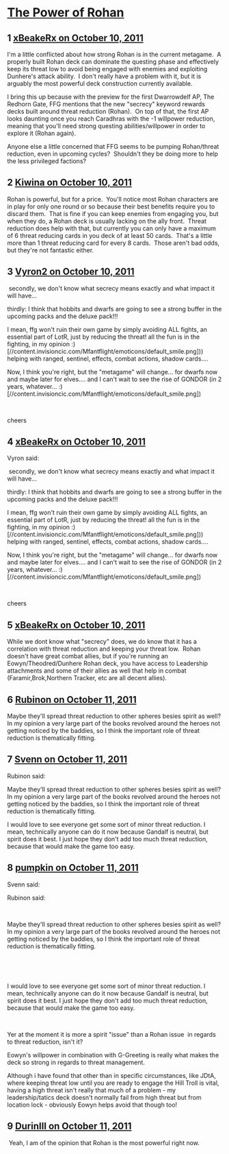 # [The Power of Rohan](https://community.fantasyflightgames.com/topic/54525-the-power-of-rohan/)

## 1 [xBeakeRx on October 10, 2011](https://community.fantasyflightgames.com/topic/54525-the-power-of-rohan/?do=findComment&comment=539997)

I'm a little conflicted about how strong Rohan is in the current metagame.  A properly built Rohan deck can dominate the questing phase and effectively keep its threat low to avoid being engaged with enemies and exploiting Dunhere's attack ability.  I don't really have a problem with it, but it is arguably the most powerful deck construction currently available.

I bring this up because with the preview for the first Dwarrowdelf AP, The Redhorn Gate, FFG mentions that the new "secrecy" keyword rewards decks built around threat reduction (Rohan).  On top of that, the first AP looks daunting once you reach Caradhras with the -1 willpower reduction, meaning that you'll need strong questing abilities/willpower in order to explore it (Rohan again). 

Anyone else a little concerned that FFG seems to be pumping Rohan/threat reduction, even in upcoming cycles?  Shouldn't they be doing more to help the less privileged factions?

## 2 [Kiwina on October 10, 2011](https://community.fantasyflightgames.com/topic/54525-the-power-of-rohan/?do=findComment&comment=540008)

Rohan is powerful, but for a price.  You'll notice most Rohan characters are in play for only one round or so because their best benefits require you to discard them.  That is fine if you can keep enemies from engaging you, but when they do, a Rohan deck is usually lacking on the ally front.  Threat reduction does help with that, but currently you can only have a maximum of 6 threat reducing cards in you deck of at least 50 cards.  That's a little more than 1 threat reducing card for every 8 cards.  Those aren't bad odds, but they're not fantastic either.

## 3 [Vyron2 on October 10, 2011](https://community.fantasyflightgames.com/topic/54525-the-power-of-rohan/?do=findComment&comment=540013)

 secondly, we don't know what secrecy means exactly and what impact it will have... 

thirdly: I think that hobbits and dwarfs are going to see a strong buffer in the upcoming packs and the deluxe pack!!!

I mean, ffg won't ruin their own game by simply avoiding ALL fights, an essential part of LotR, just by reducing the threat! all the fun is in the fighting, in my opinion :) [//content.invisioncic.com/Mfantflight/emoticons/default_smile.png])) helping with ranged, sentinel, effects, combat actions, shadow cards....

Now, I think you're right, but the "metagame" will change... for dwarfs now and maybe later for elves.... and I can't wait to see the rise of GONDOR (in 2 years, whatever... :) [//content.invisioncic.com/Mfantflight/emoticons/default_smile.png])

 

cheers

## 4 [xBeakeRx on October 10, 2011](https://community.fantasyflightgames.com/topic/54525-the-power-of-rohan/?do=findComment&comment=540025)

Vyron said:

 secondly, we don't know what secrecy means exactly and what impact it will have... 

thirdly: I think that hobbits and dwarfs are going to see a strong buffer in the upcoming packs and the deluxe pack!!!

I mean, ffg won't ruin their own game by simply avoiding ALL fights, an essential part of LotR, just by reducing the threat! all the fun is in the fighting, in my opinion :) [//content.invisioncic.com/Mfantflight/emoticons/default_smile.png])) helping with ranged, sentinel, effects, combat actions, shadow cards....

Now, I think you're right, but the "metagame" will change... for dwarfs now and maybe later for elves.... and I can't wait to see the rise of GONDOR (in 2 years, whatever... :) [//content.invisioncic.com/Mfantflight/emoticons/default_smile.png])

 

cheers



## 5 [xBeakeRx on October 10, 2011](https://community.fantasyflightgames.com/topic/54525-the-power-of-rohan/?do=findComment&comment=540026)

While we dont know what "secrecy" does, we do know that it has a correlation with threat reduction and keeping your threat low.  Rohan doesn't have great combat allies, but if you're running an Eowyn/Theodred/Dunhere Rohan deck, you have access to Leadership attachments and some of their allies as well that help in combat (Faramir,Brok,Northern Tracker, etc are all decent allies).

## 6 [Rubinon on October 11, 2011](https://community.fantasyflightgames.com/topic/54525-the-power-of-rohan/?do=findComment&comment=540149)

Maybe they'll spread threat reduction to other spheres besies spirit as well? In my opinion a very large part of the books revolved around the heroes not getting noticed by the baddies, so I think the important role of threat reduction is thematically fitting.

## 7 [Svenn on October 11, 2011](https://community.fantasyflightgames.com/topic/54525-the-power-of-rohan/?do=findComment&comment=540243)

Rubinon said:

Maybe they'll spread threat reduction to other spheres besies spirit as well? In my opinion a very large part of the books revolved around the heroes not getting noticed by the baddies, so I think the important role of threat reduction is thematically fitting.



I would love to see everyone get some sort of minor threat reduction. I mean, technically anyone can do it now because Gandalf is neutral, but spirit does it best. I just hope they don't add too much threat reduction, because that would make the game too easy.

## 8 [pumpkin on October 11, 2011](https://community.fantasyflightgames.com/topic/54525-the-power-of-rohan/?do=findComment&comment=540251)

Svenn said:

Rubinon said:

 

Maybe they'll spread threat reduction to other spheres besies spirit as well? In my opinion a very large part of the books revolved around the heroes not getting noticed by the baddies, so I think the important role of threat reduction is thematically fitting.

 

 

I would love to see everyone get some sort of minor threat reduction. I mean, technically anyone can do it now because Gandalf is neutral, but spirit does it best. I just hope they don't add too much threat reduction, because that would make the game too easy.



 

Yer at the moment it is more a spirit "issue" than a Rohan issue  in regards to threat reduction, isn't it?

Eowyn's willpower in combination with G-Greeting is really what makes the deck so strong in regards to threat management.

Although i have found that other than in specific circumstances, like JDtA, where keeping threat low until you are ready to engage the Hill Troll is vital, having a high threat isn't really that much of a problem - my leadership/tatics deck doesn't normally fail from high threat but from location lock - obviously Eowyn helps avoid that though too!

## 9 [DurinIII on October 11, 2011](https://community.fantasyflightgames.com/topic/54525-the-power-of-rohan/?do=findComment&comment=540572)

 Yeah, I am of the opinion that Rohan is the most powerful right now.

